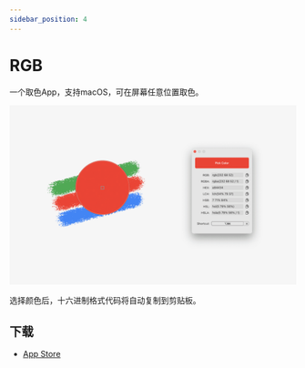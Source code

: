 ```yaml
---
sidebar_position: 4
---
```


# RGB

一个取色App，支持macOS，可在屏幕任意位置取色。

![RGB-App-Store](./img/rgb.png)

选择颜色后，十六进制格式代码将自动复制到剪贴板。

## 下载

* <a href="https://apps.apple.com/app/id1625565060">App Store</a>

